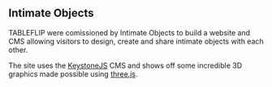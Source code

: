 ## Intimate Objects

TABLEFLIP were comissioned by Intimate Objects to build a website and CMS allowing visitors to design, create and share intimate objects with each other.

<div class="full">

The site uses the [KeystoneJS](http://keystonejs.com/) CMS and shows off some incredible 3D graphics made possible using [three.js](http://threejs.org/).

</div>